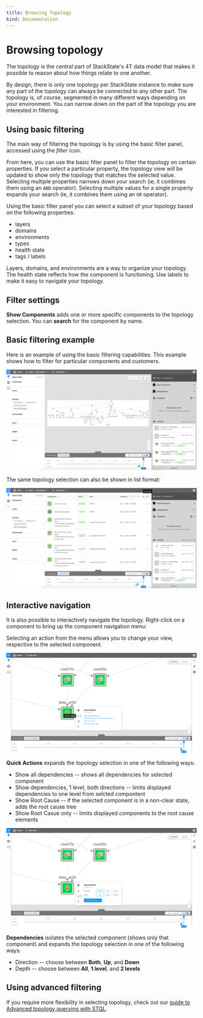 ```yaml
---
title: Browsing Topology
kind: Documentation
---
```


# Browsing topology

The topology is the central part of StackState's 4T data model that makes it possible to reason about how things relate to one another.

By design, there is only one topology per StackState instance to make sure any part of the topology can always be connected to any other part. The topology is, of course, segmented in many different ways depending on your environment. You can narrow down on the part of the topology you are interested in filtering.

## Using basic filtering

The main way of filtering the topology is by using the basic filter panel, accessed using the _filter_ icon.

From here, you can use the basic filter panel to filter the topology on certain properties. If you select a particular property, the topology view will be updated to show only the topology that matches the selected value. Selecting multiple properties narrows down your search \(ie, it combines them using an `AND` operator\). Selecting multiple values for a single property expands your search \(ie, it combines them using an `OR` operator\).

Using the basic filter panel you can select a subset of your topology based on the following properties:

* layers
* domains
* environments
* types
* health state
* tags / labels

Layers, domains, and environments are a way to organize your topology. The health state reflects how the component is functioning. Use labels to make it easy to navigate your topology.

## Filter settings

**Show Components** adds one or more specific components to the topology selection. You can **search** for the component by name.

## Basic filtering example

Here is an example of using the basic filtering capabilities. This example shows how to filter for particular components and customers.

![Filtering example](../.gitbook/assets/basic_filtering.png)

The same topology selection can also be shown in list format:

![Filtering\(list\)](../.gitbook/assets/basic_filtering_list.png)

## Interactive navigation

It is also possible to interactively navigate the topology. Right-click on a component to bring up the component navigation menu:

Selecting an action from the menu allows you to change your view, respective to the selected component.

![Quick Actions](../.gitbook/assets/quick_actions.png)

**Quick Actions** expands the topology selection in one of the following ways:

* Show all dependencies -- shows all dependencies for selected component
* Show dependencies, 1 level, both directions -- limits displayed dependencies to one level from selcted compontent
* Show Root Cause -- if the selected component is in a non-clear state, adds the root cause tree
* Show Root Casue only -- limits displayed components to the root cause elements

![Dependencies](../.gitbook/assets/dependencies.png)

**Dependencies** isolates the selected component \(shows only that component\) and expands the topology selection in one of the following ways:

* Direction -- choose between **Both**, **Up**, and **Down**
* Depth -- choose between **All**, **1 level**, and **2 levels**

## Using advanced filtering

If you require more flexibility in selecting topology, check out our [guide to Advanced topology querying with STQL](https://github.com/mpvvliet/stackstate-docs/tree/0f69067c340456b272cfe50e249f4f4ee680f8d9/use/topology_selection_advanced/README.md).

